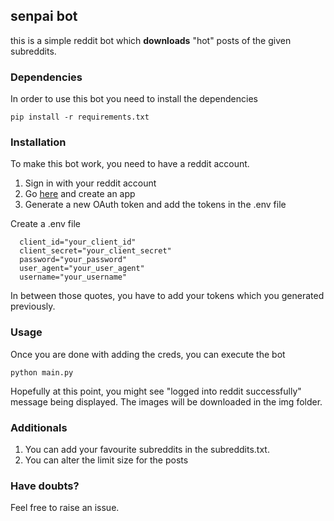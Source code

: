 ## senpai bot

this is a simple reddit bot which **downloads** "hot" posts of the given subreddits.

### Dependencies

In order to use this bot you need to install the dependencies 

```
pip install -r requirements.txt

```
### Installation

To make this bot work, you need to have a reddit account.

1) Sign in with your reddit account
2) Go [here](https://www.reddit.com/prefs/apps/) and create an app
3) Generate a new OAuth token and add the tokens in the .env file

Create a .env file 
```
  client_id="your_client_id"
  client_secret="your_client_secret"
  password="your_password"
  user_agent="your_user_agent"
  username="your_username"

```

In between those quotes, you have to add your tokens which you generated previously.

### Usage
Once you are done with adding the creds, you can execute the bot
```
python main.py
```
Hopefully at this point, you might see "logged into reddit successfully" message being displayed.
The images will be downloaded in the img folder.
### Additionals

1) You can add your favourite subreddits in the subreddits.txt.
2) You can alter the limit size for the posts

### Have doubts? 

Feel free to raise an issue.

